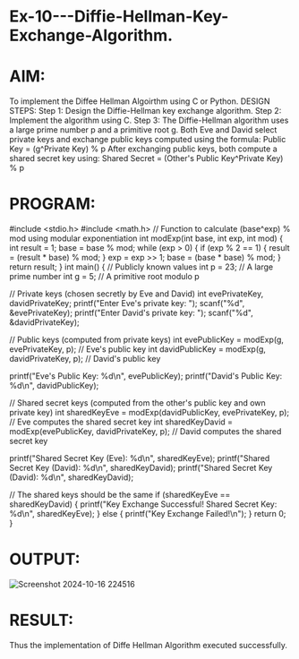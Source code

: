 # Ex-10---Diffie-Hellman-Key-Exchange-Algorithm.
# AIM:
To implement the Diffee Hellman Algoirthm using C or Python.
DESIGN STEPS:
Step 1: Design the Diffie-Hellman key exchange algorithm.
Step 2: Implement the algorithm using C.
Step 3: The Diffie-Hellman algorithm uses a large prime number p and a
primitive root g. Both Eve and David select private keys and exchange public
keys computed using the formula:
Public Key = (g^Private Key) % p
After exchanging public keys, both compute a shared secret key using:
Shared Secret = (Other's Public Key^Private Key) % p
# PROGRAM:
#include <stdio.h>
#include <math.h>
// Function to calculate (base^exp) % mod using modular 
exponentiation
int modExp(int base, int exp, int mod) {
 int result = 1;
 base = base % mod;
 while (exp > 0) {
 if (exp % 2 == 1) {
 result = (result * base) % mod;
 }
 exp = exp >> 1;
 base = (base * base) % mod;
 }
 return result;
}
int main() {
 // Publicly known values
 int p = 23; // A large prime number
 int g = 5; // A primitive root modulo p
 
 // Private keys (chosen secretly by Eve and David)
 int evePrivateKey, davidPrivateKey;
 printf("Enter Eve's private key: ");
 scanf("%d", &evePrivateKey);
 printf("Enter David's private key: ");
 scanf("%d", &davidPrivateKey);
 
 // Public keys (computed from private keys)
 int evePublicKey = modExp(g, evePrivateKey, p); // Eve's public 
key
 int davidPublicKey = modExp(g, davidPrivateKey, p); // David's 
public key
 
 printf("Eve's Public Key: %d\n", evePublicKey);
 printf("David's Public Key: %d\n", davidPublicKey);
 
 // Shared secret keys (computed from the other's public key and 
own private key)
 int sharedKeyEve = modExp(davidPublicKey, evePrivateKey, p); // 
Eve computes the shared secret key
 int sharedKeyDavid = modExp(evePublicKey, davidPrivateKey, p); 
// David computes the shared secret key
 
 printf("Shared Secret Key (Eve): %d\n", sharedKeyEve);
 printf("Shared Secret Key (David): %d\n", sharedKeyDavid);
 printf("Shared Secret Key (David): %d\n", sharedKeyDavid);
 
 // The shared keys should be the same
 if (sharedKeyEve == sharedKeyDavid) {
 printf("Key Exchange Successful! Shared Secret Key: %d\n", 
sharedKeyEve);
 } else {
 printf("Key Exchange Failed!\n");
 }
 return 0;
}
# OUTPUT:
![Screenshot 2024-10-16 224516](https://github.com/user-attachments/assets/70f5bba3-3c1c-4129-8546-83fba03b57d5)
# RESULT:
Thus the implementation of Diffe Hellman Algorithm executed successfully.
